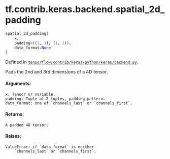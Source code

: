 <div itemscope itemtype="http://developers.google.com/ReferenceObject">
<meta itemprop="name" content="tf.contrib.keras.backend.spatial_2d_padding" />
</div>

# tf.contrib.keras.backend.spatial_2d_padding

``` python
spatial_2d_padding(
    x,
    padding=((1, 1), (1, 1)),
    data_format=None
)
```



Defined in [`tensorflow/contrib/keras/python/keras/backend.py`](https://www.tensorflow.org/code/tensorflow/contrib/keras/python/keras/backend.py).

Pads the 2nd and 3rd dimensions of a 4D tensor.

#### Arguments:

    x: Tensor or variable.
    padding: Tuple of 2 tuples, padding pattern.
    data_format: One of `channels_last` or `channels_first`.


#### Returns:

    A padded 4D tensor.


#### Raises:

    ValueError: if `data_format` is neither
        `channels_last` or `channels_first`.